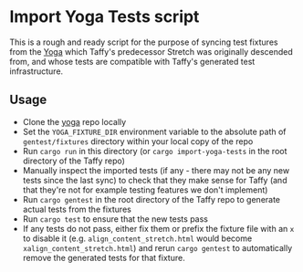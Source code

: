 # Import Yoga Tests script

This is a rough and ready script for the purpose of syncing test fixtures from the [Yoga](https://github.com/facebook/yoga/) which Taffy's predecessor Stretch was originally descended from, and whose tests are compatible with Taffy's generated test infrastructure.

## Usage

- Clone the [yoga](https://github.com/facebook/yoga/) repo locally
- Set the `YOGA_FIXTURE_DIR` environment variable to the absolute path of `gentest/fixtures` directory within your local copy of the repo
- Run `cargo run` in this directory (or `cargo import-yoga-tests` in the root directory of the Taffy repo)
- Manually inspect the imported tests (if any - there may not be any new tests since the last sync) to check that they make sense for Taffy (and that they're not for example testing features we don't implement)
- Run `cargo gentest` in the root directory of the Taffy repo to generate actual tests from the fixtures
- Run `cargo test` to ensure that the new tests pass
- If any tests do not pass, either fix them or prefix the fixture file with an `x` to disable it (e.g. `align_content_stretch.html` would become `xalign_content_stretch.html`) and rerun `cargo gentest` to automatically remove the generated tests for that fixture.
